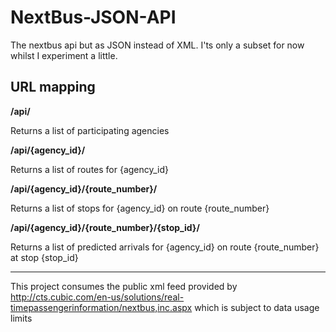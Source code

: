 NextBus-JSON-API
================

The nextbus api but as JSON instead of XML. I'ts only a subset for now whilst I experiment a little. 

URL mapping
-----------

**/api/**

Returns a list of participating agencies

**/api/{agency_id}/**

Returns a list of routes for {agency_id}

**/api/{agency_id}/{route_number}/**

Returns a list of stops for {agency_id} on route {route_number}

**/api/{agency_id}/{route_number}/{stop_id}/**

Returns a list of predicted arrivals for {agency_id} on route {route_number} at stop {stop_id}

-------------

This project consumes the public xml feed provided by http://cts.cubic.com/en-us/solutions/real-timepassengerinformation/nextbus,inc.aspx which is subject to data usage limits

